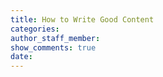 ```yaml
---
title: How to Write Good Content
categories:
author_staff_member:
show_comments: true
date:
---
```

